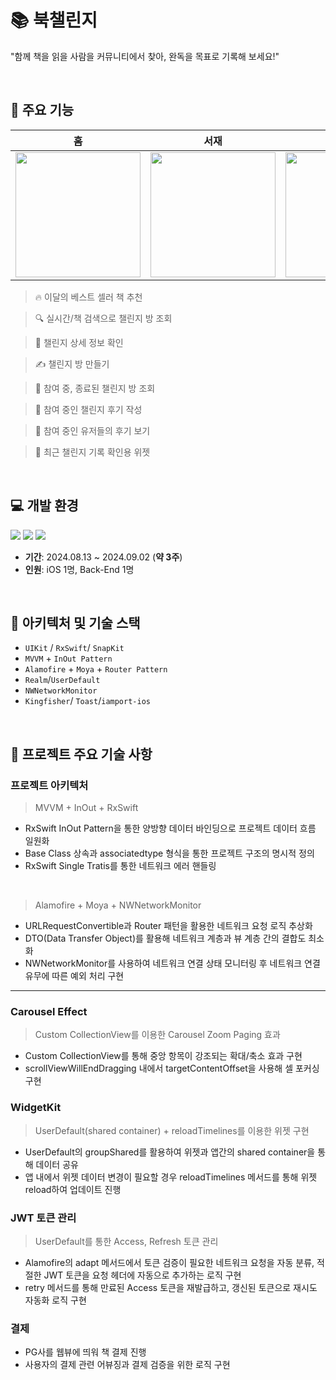 # 📚 북챌린지
"함께 책을 읽을 사람을 커뮤니티에서 찾아, 완독을 목표로 기록해 보세요!"


<br>


## 📱 **주요 기능**
| 홈 | 서재 | 챌린지방 | 위젯 |
|---------------|---------------|---------------|---------------|
| <img src="https://github.com/user-attachments/assets/a7aa2fb3-b17c-4fcc-a4d3-b6eca505617e" width="200" /> | <img src="https://github.com/user-attachments/assets/82d12107-8c6d-475e-8c1a-fadfd0afc6f8" width="200" /> | <img src="https://github.com/user-attachments/assets/fb9f99f2-2f05-46c1-88f0-a81fb951f7c3" width="200" /> | <img src="https://github.com/user-attachments/assets/6ddae17e-3c3c-42b3-bb28-02478caa33f6" width="200" /> |
> 🔥 이달의 베스트 셀러 책 추천
    
> 🔍 실시간/책 검색으로 챌린지 방 조회 
    
> 👀 챌린지 상세 정보 확인

> ✍️ 챌린지 방 만들기

> 👀 참여 중, 종료된 챌린지 방 조회

> 📝 참여 중인 챌린지 후기 작성

> 👀  참여 중인 유저들의 후기 보기
    
> 📱 최근 챌린지 기록 확인용 위젯
    
  
<br>


## 💻 개발 환경
<p align="left">
<img src ="https://img.shields.io/badge/Swift-5.10-ff69b4">
<img src ="https://img.shields.io/badge/Xcode-15.4-blue">
<img src ="https://img.shields.io/badge/iOS-16.0+-orange">
<br>
    
- **기간**: 2024.08.13 ~ 2024.09.02 (**약 3주**)
- **인원**: iOS 1명, Back-End 1명

    
<br> 

## 🔧 아키텍처 및 기술 스택

- `UIKit` / `RxSwift`/ `SnapKit`
- `MVVM` + `InOut Pattern` 
- `Alamofire` + `Moya` + `Router Pattern`
- `Realm`/`UserDefault`
- `NWNetworkMonitor`  
- `Kingfisher`/  `Toast`/`iamport-ios`
    
<br>    


## 🧰 프로젝트 주요 기술 사항
###  프로젝트 아키텍처

> MVVM + InOut  + RxSwift
    
- RxSwift InOut Pattern을 통한 양방향 데이터 바인딩으로 프로젝트 데이터 흐름 일원화
- Base Class 상속과 associatedtype 형식을 통한 프로젝트 구조의 명시적 정의
- RxSwift Single Tratis를 통한 네트워크 에러 핸들링

<br>

> Alamofire + Moya + NWNetworkMonitor
- URLRequestConvertible과 Router 패턴을 활용한 네트워크 요청 로직 추상화
- DTO(Data Transfer Object)를 활용해 네트워크 계층과 뷰 계층 간의 결합도 최소화
- NWNetworkMonitor를 사용하여 네트워크 연결 상태 모니터링 후 네트워크 연결 유무에 따른 예외 처리 구현
    
    
---
### Carousel Effect 
> Custom CollectionView를 이용한 Carousel Zoom Paging 효과
- Custom CollectionView를 통해 중앙 항목이 강조되는 확대/축소 효과 구현
- scrollViewWillEndDragging 내에서 targetContentOffset을 사용해 셀 포커싱 구현

### WidgetKit
> UserDefault(shared container) + reloadTimelines를 이용한 위젯 구현
- UserDefault의 groupShared를 활용하여 위젯과 앱간의 shared container을 통해 데이터 공유
- 앱 내에서 위젯 데이터 변경이 필요할 경우 reloadTimelines 메서드를 통해 위젯 reload하여 업데이트 진행 

### JWT 토큰 관리
> UserDefault를 통한 Access, Refresh 토큰 관리
- Alamofire의  adapt 메서드에서  토큰 검증이 필요한 네트워크 요청을 자동 분류, 적절한 JWT 토큰을 요청 헤더에 자동으로 추가하는 로직 구현
- retry 메서드를 통해 만료된 Access 토큰을 재발급하고, 갱신된 토큰으로 재시도 자동화 로직 구현

### 결제
- PG사를 웹뷰에 띄워 책 결제 진행
- 사용자의 결제 관련 어뷰징과 결제 검증을 위한 로직 구현




